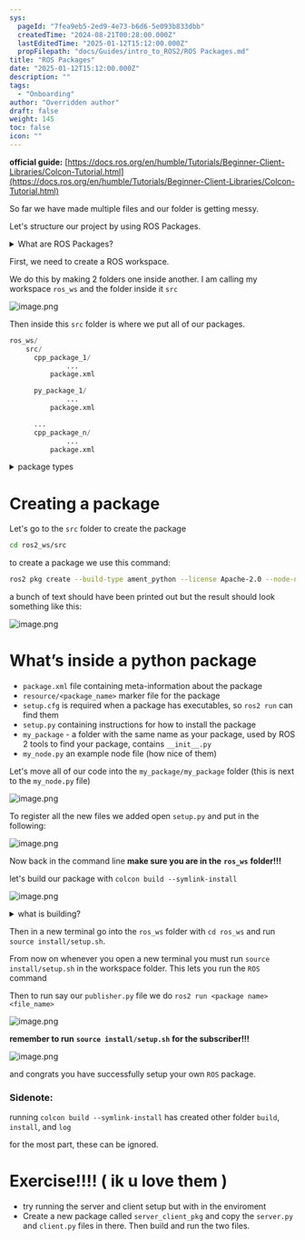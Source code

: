 ```yaml
---
sys:
  pageId: "7fea9eb5-2ed9-4e73-b6d6-5e093b833dbb"
  createdTime: "2024-08-21T00:28:00.000Z"
  lastEditedTime: "2025-01-12T15:12:00.000Z"
  propFilepath: "docs/Guides/intro_to_ROS2/ROS Packages.md"
title: "ROS Packages"
date: "2025-01-12T15:12:00.000Z"
description: ""
tags:
  - "Onboarding"
author: "Overridden author"
draft: false
weight: 145
toc: false
icon: ""
---
```


**official guide:** [https://docs.ros.org/en/humble/Tutorials/Beginner-Client-Libraries/Colcon-Tutorial.html](https://docs.ros.org/en/humble/Tutorials/Beginner-Client-Libraries/Colcon-Tutorial.html)

So far we have made multiple files and our folder is getting messy.

Let's structure our project by using ROS Packages.

<details>

<summary>What are ROS Packages?</summary>

ROS Packages are, as the name implies, packages of code that are highly sharable between ROS developers.

They consist of a folder, `package.xml` file, and source code

```python
      cpp_package_1/
		      ... imagine much code files here ..
          package.xml
```

</details>

First, we need to create a ROS workspace.

We do this by making 2 folders one inside another. I am calling my workspace `ros_ws` and the folder inside it `src`

![image.png](https://prod-files-secure.s3.us-west-2.amazonaws.com/d518164a-d88e-44d1-a4ee-3adb3bd8bce0/70706947-fd18-4537-a67b-e12946812d31/image.png?X-Amz-Algorithm=AWS4-HMAC-SHA256&X-Amz-Content-Sha256=UNSIGNED-PAYLOAD&X-Amz-Credential=ASIAZI2LB466437E457D%2F20250428%2Fus-west-2%2Fs3%2Faws4_request&X-Amz-Date=20250428T121557Z&X-Amz-Expires=3600&X-Amz-Security-Token=IQoJb3JpZ2luX2VjENz%2F%2F%2F%2F%2F%2F%2F%2F%2F%2FwEaCXVzLXdlc3QtMiJIMEYCIQD6MUXJGvjhNGTXz9%2F0i6eYZa6jowZWn4D8j0pYTVm0gQIhAOuO5vLSzb5v0RJcQKyEkLNY5Aovf7gOzllMEsjt9whBKv8DCHQQABoMNjM3NDIzMTgzODA1IgynWzfvH7i3lRVNXMEq3APvgi8ZWCHMNj8O09QaJiOovnIEcpMEnHCdL%2FcC3Sx%2B4WrQsQgIZ3uC%2FOCF2e5o5YDzg9VuN8Q9zkzBjwx5r2y0CdjzMjaisBEwCgVqvu8C4aOP4l7Fpix7FECx7ihGzPklXRoxVG63ZUNhZQ4puj70HHacHHAkPolmh4Xcz86rVy%2F7bpPmGom314vh0pvYazhvzO4tcXonqxQP0MHD6rmrWXe9y6YTLNVwCB1hriUYsxVt5xd1lqv1uXw%2FPwQTRlyQl5ZlNG%2BwKLxLCPyZqTo4dtdFIwBmEHOOuhFJvO5vWnhE%2BXO60TbQvdpDs1jOGx4gEw9qDZRfV9u2rrp9RV919PZwhM5I6b%2BfRoVqG%2FGpvla0nNyKAnFVfcOIHriT4xpvGE092LAxvM4DIk%2B4FcscPMqAQ%2FBZQDeFqp7D3z%2Bl8904AwZ6YpWI83HOFAgQrJK44%2Ba%2FtVdgo%2FqnR9ILiwB%2BVyuo3d6mJS%2FdqTyXARXd9wvmSN51PQCSKKfr2VA3bGrazEgf42fzK5plUvMwDXvrdb0u4VW6joSJV0gICsA1ZAyBvJAuosJW0PjCZ4RV4IdEKyZkrdMTtEgLv3y37L0zxLZzwDmLNroBCVts9h1j7WL%2BIBDRd22ZgeVlnDDlyL3ABjqkAbxwHwWKwW1fVg9X48%2BB5KRK5pFNm8AARaf1ULen9K4sunBn%2FVTS3dtx1Ds0wxgmk8e1i2JcG3dF6lENfKBaGQ9Gu0rL0u%2BML0Imt%2BKUWGFLcFbYadYlIjgccJ50jz6BMQz6wz7IB50s78n3B3wvFhVG%2Ft9spLqbxOVUJUILcBHRZpcil5D2R9he20vN2EWNMQE91v3Up5m%2Fg7X86l1IyI3fODpw&X-Amz-Signature=d275523c9af8b615b68d2560181a536fd6b48e28396242ba48bcac39e60bad50&X-Amz-SignedHeaders=host&x-id=GetObject)

Then inside this `src` folder is where we put all of our packages.

```python
ros_ws/
    src/
      cpp_package_1/
		      ...
          package.xml

      py_package_1/
		      ...
          package.xml

      ...
      cpp_package_n/
		      ...
          package.xml

```

<details>

<summary>package types</summary>

packages can be either `C++` or python.

the intern file structure is different for each but for this guide we will stick to creating python packages

</details>

# Creating a package

Let's go to the `src` folder to create the package

```bash
cd ros2_ws/src
```

to create a package we use this command:

```bash
ros2 pkg create --build-type ament_python --license Apache-2.0 --node-name my_node my_package
```

a bunch of text should have been printed out but the result should look something like this:

![image.png](https://prod-files-secure.s3.us-west-2.amazonaws.com/d518164a-d88e-44d1-a4ee-3adb3bd8bce0/e6cf1e3f-8512-4a3e-b131-079f800bf3e8/image.png?X-Amz-Algorithm=AWS4-HMAC-SHA256&X-Amz-Content-Sha256=UNSIGNED-PAYLOAD&X-Amz-Credential=ASIAZI2LB466437E457D%2F20250428%2Fus-west-2%2Fs3%2Faws4_request&X-Amz-Date=20250428T121557Z&X-Amz-Expires=3600&X-Amz-Security-Token=IQoJb3JpZ2luX2VjENz%2F%2F%2F%2F%2F%2F%2F%2F%2F%2FwEaCXVzLXdlc3QtMiJIMEYCIQD6MUXJGvjhNGTXz9%2F0i6eYZa6jowZWn4D8j0pYTVm0gQIhAOuO5vLSzb5v0RJcQKyEkLNY5Aovf7gOzllMEsjt9whBKv8DCHQQABoMNjM3NDIzMTgzODA1IgynWzfvH7i3lRVNXMEq3APvgi8ZWCHMNj8O09QaJiOovnIEcpMEnHCdL%2FcC3Sx%2B4WrQsQgIZ3uC%2FOCF2e5o5YDzg9VuN8Q9zkzBjwx5r2y0CdjzMjaisBEwCgVqvu8C4aOP4l7Fpix7FECx7ihGzPklXRoxVG63ZUNhZQ4puj70HHacHHAkPolmh4Xcz86rVy%2F7bpPmGom314vh0pvYazhvzO4tcXonqxQP0MHD6rmrWXe9y6YTLNVwCB1hriUYsxVt5xd1lqv1uXw%2FPwQTRlyQl5ZlNG%2BwKLxLCPyZqTo4dtdFIwBmEHOOuhFJvO5vWnhE%2BXO60TbQvdpDs1jOGx4gEw9qDZRfV9u2rrp9RV919PZwhM5I6b%2BfRoVqG%2FGpvla0nNyKAnFVfcOIHriT4xpvGE092LAxvM4DIk%2B4FcscPMqAQ%2FBZQDeFqp7D3z%2Bl8904AwZ6YpWI83HOFAgQrJK44%2Ba%2FtVdgo%2FqnR9ILiwB%2BVyuo3d6mJS%2FdqTyXARXd9wvmSN51PQCSKKfr2VA3bGrazEgf42fzK5plUvMwDXvrdb0u4VW6joSJV0gICsA1ZAyBvJAuosJW0PjCZ4RV4IdEKyZkrdMTtEgLv3y37L0zxLZzwDmLNroBCVts9h1j7WL%2BIBDRd22ZgeVlnDDlyL3ABjqkAbxwHwWKwW1fVg9X48%2BB5KRK5pFNm8AARaf1ULen9K4sunBn%2FVTS3dtx1Ds0wxgmk8e1i2JcG3dF6lENfKBaGQ9Gu0rL0u%2BML0Imt%2BKUWGFLcFbYadYlIjgccJ50jz6BMQz6wz7IB50s78n3B3wvFhVG%2Ft9spLqbxOVUJUILcBHRZpcil5D2R9he20vN2EWNMQE91v3Up5m%2Fg7X86l1IyI3fODpw&X-Amz-Signature=677318b1b18f0512d48d70617f969c2a9196687dd6e5d1708273f6231e42f20d&X-Amz-SignedHeaders=host&x-id=GetObject)

# What’s inside a python package

- `package.xml` file containing meta-information about the package
- `resource/<package_name>` marker file for the package
- `setup.cfg` is required when a package has executables, so `ros2 run` can find them
- `setup.py` containing instructions for how to install the package
- `my_package` - a folder with the same name as your package, used by ROS 2 tools to find your package, contains `__init__.py`
- `my_node.py` an example node file (how nice of them)

Let's move all of our code into the `my_package/my_package` folder (this is next to the `my_node.py` file)

![image.png](https://prod-files-secure.s3.us-west-2.amazonaws.com/d518164a-d88e-44d1-a4ee-3adb3bd8bce0/9ce58f11-0da9-4d3e-b86d-506a9685d378/image.png?X-Amz-Algorithm=AWS4-HMAC-SHA256&X-Amz-Content-Sha256=UNSIGNED-PAYLOAD&X-Amz-Credential=ASIAZI2LB466437E457D%2F20250428%2Fus-west-2%2Fs3%2Faws4_request&X-Amz-Date=20250428T121557Z&X-Amz-Expires=3600&X-Amz-Security-Token=IQoJb3JpZ2luX2VjENz%2F%2F%2F%2F%2F%2F%2F%2F%2F%2FwEaCXVzLXdlc3QtMiJIMEYCIQD6MUXJGvjhNGTXz9%2F0i6eYZa6jowZWn4D8j0pYTVm0gQIhAOuO5vLSzb5v0RJcQKyEkLNY5Aovf7gOzllMEsjt9whBKv8DCHQQABoMNjM3NDIzMTgzODA1IgynWzfvH7i3lRVNXMEq3APvgi8ZWCHMNj8O09QaJiOovnIEcpMEnHCdL%2FcC3Sx%2B4WrQsQgIZ3uC%2FOCF2e5o5YDzg9VuN8Q9zkzBjwx5r2y0CdjzMjaisBEwCgVqvu8C4aOP4l7Fpix7FECx7ihGzPklXRoxVG63ZUNhZQ4puj70HHacHHAkPolmh4Xcz86rVy%2F7bpPmGom314vh0pvYazhvzO4tcXonqxQP0MHD6rmrWXe9y6YTLNVwCB1hriUYsxVt5xd1lqv1uXw%2FPwQTRlyQl5ZlNG%2BwKLxLCPyZqTo4dtdFIwBmEHOOuhFJvO5vWnhE%2BXO60TbQvdpDs1jOGx4gEw9qDZRfV9u2rrp9RV919PZwhM5I6b%2BfRoVqG%2FGpvla0nNyKAnFVfcOIHriT4xpvGE092LAxvM4DIk%2B4FcscPMqAQ%2FBZQDeFqp7D3z%2Bl8904AwZ6YpWI83HOFAgQrJK44%2Ba%2FtVdgo%2FqnR9ILiwB%2BVyuo3d6mJS%2FdqTyXARXd9wvmSN51PQCSKKfr2VA3bGrazEgf42fzK5plUvMwDXvrdb0u4VW6joSJV0gICsA1ZAyBvJAuosJW0PjCZ4RV4IdEKyZkrdMTtEgLv3y37L0zxLZzwDmLNroBCVts9h1j7WL%2BIBDRd22ZgeVlnDDlyL3ABjqkAbxwHwWKwW1fVg9X48%2BB5KRK5pFNm8AARaf1ULen9K4sunBn%2FVTS3dtx1Ds0wxgmk8e1i2JcG3dF6lENfKBaGQ9Gu0rL0u%2BML0Imt%2BKUWGFLcFbYadYlIjgccJ50jz6BMQz6wz7IB50s78n3B3wvFhVG%2Ft9spLqbxOVUJUILcBHRZpcil5D2R9he20vN2EWNMQE91v3Up5m%2Fg7X86l1IyI3fODpw&X-Amz-Signature=3a1816adb7184b7fb4e55fedc509b670ee2c154b9854aa7f480748974bb3322a&X-Amz-SignedHeaders=host&x-id=GetObject)

To register all the new files we added open `setup.py` and put in the following:

![image.png](https://prod-files-secure.s3.us-west-2.amazonaws.com/d518164a-d88e-44d1-a4ee-3adb3bd8bce0/1cd7c262-4cae-4496-9d75-c178537d24a2/image.png?X-Amz-Algorithm=AWS4-HMAC-SHA256&X-Amz-Content-Sha256=UNSIGNED-PAYLOAD&X-Amz-Credential=ASIAZI2LB466437E457D%2F20250428%2Fus-west-2%2Fs3%2Faws4_request&X-Amz-Date=20250428T121557Z&X-Amz-Expires=3600&X-Amz-Security-Token=IQoJb3JpZ2luX2VjENz%2F%2F%2F%2F%2F%2F%2F%2F%2F%2FwEaCXVzLXdlc3QtMiJIMEYCIQD6MUXJGvjhNGTXz9%2F0i6eYZa6jowZWn4D8j0pYTVm0gQIhAOuO5vLSzb5v0RJcQKyEkLNY5Aovf7gOzllMEsjt9whBKv8DCHQQABoMNjM3NDIzMTgzODA1IgynWzfvH7i3lRVNXMEq3APvgi8ZWCHMNj8O09QaJiOovnIEcpMEnHCdL%2FcC3Sx%2B4WrQsQgIZ3uC%2FOCF2e5o5YDzg9VuN8Q9zkzBjwx5r2y0CdjzMjaisBEwCgVqvu8C4aOP4l7Fpix7FECx7ihGzPklXRoxVG63ZUNhZQ4puj70HHacHHAkPolmh4Xcz86rVy%2F7bpPmGom314vh0pvYazhvzO4tcXonqxQP0MHD6rmrWXe9y6YTLNVwCB1hriUYsxVt5xd1lqv1uXw%2FPwQTRlyQl5ZlNG%2BwKLxLCPyZqTo4dtdFIwBmEHOOuhFJvO5vWnhE%2BXO60TbQvdpDs1jOGx4gEw9qDZRfV9u2rrp9RV919PZwhM5I6b%2BfRoVqG%2FGpvla0nNyKAnFVfcOIHriT4xpvGE092LAxvM4DIk%2B4FcscPMqAQ%2FBZQDeFqp7D3z%2Bl8904AwZ6YpWI83HOFAgQrJK44%2Ba%2FtVdgo%2FqnR9ILiwB%2BVyuo3d6mJS%2FdqTyXARXd9wvmSN51PQCSKKfr2VA3bGrazEgf42fzK5plUvMwDXvrdb0u4VW6joSJV0gICsA1ZAyBvJAuosJW0PjCZ4RV4IdEKyZkrdMTtEgLv3y37L0zxLZzwDmLNroBCVts9h1j7WL%2BIBDRd22ZgeVlnDDlyL3ABjqkAbxwHwWKwW1fVg9X48%2BB5KRK5pFNm8AARaf1ULen9K4sunBn%2FVTS3dtx1Ds0wxgmk8e1i2JcG3dF6lENfKBaGQ9Gu0rL0u%2BML0Imt%2BKUWGFLcFbYadYlIjgccJ50jz6BMQz6wz7IB50s78n3B3wvFhVG%2Ft9spLqbxOVUJUILcBHRZpcil5D2R9he20vN2EWNMQE91v3Up5m%2Fg7X86l1IyI3fODpw&X-Amz-Signature=d0ea1d4fdc0ddcc51112a04db5bd1b94b62102000c703f11e6944d7267417b73&X-Amz-SignedHeaders=host&x-id=GetObject)

Now back in the command line **make sure you are in the** **`ros_ws`** **folder!!!**

let's build our package with `colcon build --symlink-install`

![image.png](https://prod-files-secure.s3.us-west-2.amazonaws.com/d518164a-d88e-44d1-a4ee-3adb3bd8bce0/2f2a0d27-b173-48fd-b189-5f5c0ce65619/image.png?X-Amz-Algorithm=AWS4-HMAC-SHA256&X-Amz-Content-Sha256=UNSIGNED-PAYLOAD&X-Amz-Credential=ASIAZI2LB466437E457D%2F20250428%2Fus-west-2%2Fs3%2Faws4_request&X-Amz-Date=20250428T121557Z&X-Amz-Expires=3600&X-Amz-Security-Token=IQoJb3JpZ2luX2VjENz%2F%2F%2F%2F%2F%2F%2F%2F%2F%2FwEaCXVzLXdlc3QtMiJIMEYCIQD6MUXJGvjhNGTXz9%2F0i6eYZa6jowZWn4D8j0pYTVm0gQIhAOuO5vLSzb5v0RJcQKyEkLNY5Aovf7gOzllMEsjt9whBKv8DCHQQABoMNjM3NDIzMTgzODA1IgynWzfvH7i3lRVNXMEq3APvgi8ZWCHMNj8O09QaJiOovnIEcpMEnHCdL%2FcC3Sx%2B4WrQsQgIZ3uC%2FOCF2e5o5YDzg9VuN8Q9zkzBjwx5r2y0CdjzMjaisBEwCgVqvu8C4aOP4l7Fpix7FECx7ihGzPklXRoxVG63ZUNhZQ4puj70HHacHHAkPolmh4Xcz86rVy%2F7bpPmGom314vh0pvYazhvzO4tcXonqxQP0MHD6rmrWXe9y6YTLNVwCB1hriUYsxVt5xd1lqv1uXw%2FPwQTRlyQl5ZlNG%2BwKLxLCPyZqTo4dtdFIwBmEHOOuhFJvO5vWnhE%2BXO60TbQvdpDs1jOGx4gEw9qDZRfV9u2rrp9RV919PZwhM5I6b%2BfRoVqG%2FGpvla0nNyKAnFVfcOIHriT4xpvGE092LAxvM4DIk%2B4FcscPMqAQ%2FBZQDeFqp7D3z%2Bl8904AwZ6YpWI83HOFAgQrJK44%2Ba%2FtVdgo%2FqnR9ILiwB%2BVyuo3d6mJS%2FdqTyXARXd9wvmSN51PQCSKKfr2VA3bGrazEgf42fzK5plUvMwDXvrdb0u4VW6joSJV0gICsA1ZAyBvJAuosJW0PjCZ4RV4IdEKyZkrdMTtEgLv3y37L0zxLZzwDmLNroBCVts9h1j7WL%2BIBDRd22ZgeVlnDDlyL3ABjqkAbxwHwWKwW1fVg9X48%2BB5KRK5pFNm8AARaf1ULen9K4sunBn%2FVTS3dtx1Ds0wxgmk8e1i2JcG3dF6lENfKBaGQ9Gu0rL0u%2BML0Imt%2BKUWGFLcFbYadYlIjgccJ50jz6BMQz6wz7IB50s78n3B3wvFhVG%2Ft9spLqbxOVUJUILcBHRZpcil5D2R9he20vN2EWNMQE91v3Up5m%2Fg7X86l1IyI3fODpw&X-Amz-Signature=f95b03b7202572e67736732892c82d25b76f8f48569d51c2eb31e37b4486c5fe&X-Amz-SignedHeaders=host&x-id=GetObject)

<details>

<summary>what is building?</summary>

if you are a CS major at Rose-Hulman you will learn the answer to this in CSSE132

but TLDR; is it combines all the code files into one program that can be run easily 

</details>

Then in a new terminal go into the `ros_ws` folder with `cd ros_ws` and run `source install/setup.sh`. 

From now on whenever you open a new terminal you must run `source install/setup.sh` in the workspace folder. This lets you run the `ROS` command

Then to run say our `publisher.py` file we do `ros2 run <package name> <file_name>`

![image.png](https://prod-files-secure.s3.us-west-2.amazonaws.com/d518164a-d88e-44d1-a4ee-3adb3bd8bce0/4f4b1219-3a44-4632-aa0a-ce3471699f59/image.png?X-Amz-Algorithm=AWS4-HMAC-SHA256&X-Amz-Content-Sha256=UNSIGNED-PAYLOAD&X-Amz-Credential=ASIAZI2LB466437E457D%2F20250428%2Fus-west-2%2Fs3%2Faws4_request&X-Amz-Date=20250428T121557Z&X-Amz-Expires=3600&X-Amz-Security-Token=IQoJb3JpZ2luX2VjENz%2F%2F%2F%2F%2F%2F%2F%2F%2F%2FwEaCXVzLXdlc3QtMiJIMEYCIQD6MUXJGvjhNGTXz9%2F0i6eYZa6jowZWn4D8j0pYTVm0gQIhAOuO5vLSzb5v0RJcQKyEkLNY5Aovf7gOzllMEsjt9whBKv8DCHQQABoMNjM3NDIzMTgzODA1IgynWzfvH7i3lRVNXMEq3APvgi8ZWCHMNj8O09QaJiOovnIEcpMEnHCdL%2FcC3Sx%2B4WrQsQgIZ3uC%2FOCF2e5o5YDzg9VuN8Q9zkzBjwx5r2y0CdjzMjaisBEwCgVqvu8C4aOP4l7Fpix7FECx7ihGzPklXRoxVG63ZUNhZQ4puj70HHacHHAkPolmh4Xcz86rVy%2F7bpPmGom314vh0pvYazhvzO4tcXonqxQP0MHD6rmrWXe9y6YTLNVwCB1hriUYsxVt5xd1lqv1uXw%2FPwQTRlyQl5ZlNG%2BwKLxLCPyZqTo4dtdFIwBmEHOOuhFJvO5vWnhE%2BXO60TbQvdpDs1jOGx4gEw9qDZRfV9u2rrp9RV919PZwhM5I6b%2BfRoVqG%2FGpvla0nNyKAnFVfcOIHriT4xpvGE092LAxvM4DIk%2B4FcscPMqAQ%2FBZQDeFqp7D3z%2Bl8904AwZ6YpWI83HOFAgQrJK44%2Ba%2FtVdgo%2FqnR9ILiwB%2BVyuo3d6mJS%2FdqTyXARXd9wvmSN51PQCSKKfr2VA3bGrazEgf42fzK5plUvMwDXvrdb0u4VW6joSJV0gICsA1ZAyBvJAuosJW0PjCZ4RV4IdEKyZkrdMTtEgLv3y37L0zxLZzwDmLNroBCVts9h1j7WL%2BIBDRd22ZgeVlnDDlyL3ABjqkAbxwHwWKwW1fVg9X48%2BB5KRK5pFNm8AARaf1ULen9K4sunBn%2FVTS3dtx1Ds0wxgmk8e1i2JcG3dF6lENfKBaGQ9Gu0rL0u%2BML0Imt%2BKUWGFLcFbYadYlIjgccJ50jz6BMQz6wz7IB50s78n3B3wvFhVG%2Ft9spLqbxOVUJUILcBHRZpcil5D2R9he20vN2EWNMQE91v3Up5m%2Fg7X86l1IyI3fODpw&X-Amz-Signature=5758f8fe9d4a4ff02a7d00d39011eafd60aba2c088cba6c3e8c2874abdc16253&X-Amz-SignedHeaders=host&x-id=GetObject)

**remember to run** **`source install/setup.sh`** **for the subscriber!!!**

![image.png](https://prod-files-secure.s3.us-west-2.amazonaws.com/d518164a-d88e-44d1-a4ee-3adb3bd8bce0/02121119-dad4-49ec-8356-c956108b4243/image.png?X-Amz-Algorithm=AWS4-HMAC-SHA256&X-Amz-Content-Sha256=UNSIGNED-PAYLOAD&X-Amz-Credential=ASIAZI2LB466437E457D%2F20250428%2Fus-west-2%2Fs3%2Faws4_request&X-Amz-Date=20250428T121557Z&X-Amz-Expires=3600&X-Amz-Security-Token=IQoJb3JpZ2luX2VjENz%2F%2F%2F%2F%2F%2F%2F%2F%2F%2FwEaCXVzLXdlc3QtMiJIMEYCIQD6MUXJGvjhNGTXz9%2F0i6eYZa6jowZWn4D8j0pYTVm0gQIhAOuO5vLSzb5v0RJcQKyEkLNY5Aovf7gOzllMEsjt9whBKv8DCHQQABoMNjM3NDIzMTgzODA1IgynWzfvH7i3lRVNXMEq3APvgi8ZWCHMNj8O09QaJiOovnIEcpMEnHCdL%2FcC3Sx%2B4WrQsQgIZ3uC%2FOCF2e5o5YDzg9VuN8Q9zkzBjwx5r2y0CdjzMjaisBEwCgVqvu8C4aOP4l7Fpix7FECx7ihGzPklXRoxVG63ZUNhZQ4puj70HHacHHAkPolmh4Xcz86rVy%2F7bpPmGom314vh0pvYazhvzO4tcXonqxQP0MHD6rmrWXe9y6YTLNVwCB1hriUYsxVt5xd1lqv1uXw%2FPwQTRlyQl5ZlNG%2BwKLxLCPyZqTo4dtdFIwBmEHOOuhFJvO5vWnhE%2BXO60TbQvdpDs1jOGx4gEw9qDZRfV9u2rrp9RV919PZwhM5I6b%2BfRoVqG%2FGpvla0nNyKAnFVfcOIHriT4xpvGE092LAxvM4DIk%2B4FcscPMqAQ%2FBZQDeFqp7D3z%2Bl8904AwZ6YpWI83HOFAgQrJK44%2Ba%2FtVdgo%2FqnR9ILiwB%2BVyuo3d6mJS%2FdqTyXARXd9wvmSN51PQCSKKfr2VA3bGrazEgf42fzK5plUvMwDXvrdb0u4VW6joSJV0gICsA1ZAyBvJAuosJW0PjCZ4RV4IdEKyZkrdMTtEgLv3y37L0zxLZzwDmLNroBCVts9h1j7WL%2BIBDRd22ZgeVlnDDlyL3ABjqkAbxwHwWKwW1fVg9X48%2BB5KRK5pFNm8AARaf1ULen9K4sunBn%2FVTS3dtx1Ds0wxgmk8e1i2JcG3dF6lENfKBaGQ9Gu0rL0u%2BML0Imt%2BKUWGFLcFbYadYlIjgccJ50jz6BMQz6wz7IB50s78n3B3wvFhVG%2Ft9spLqbxOVUJUILcBHRZpcil5D2R9he20vN2EWNMQE91v3Up5m%2Fg7X86l1IyI3fODpw&X-Amz-Signature=a1e5e884c36f98956104b00dd08640ed91e7f3aeeba5ebd01830b5690c49f571&X-Amz-SignedHeaders=host&x-id=GetObject)

and congrats you have successfully setup your own `ROS` package.

### Sidenote:

running `colcon build --symlink-install` has created other folder `build`, `install`, and `log`

for the most part, these can be ignored.

# Exercise!!!! ( ik u love them )

- try running the server and client setup but with in the enviroment
- Create a new package called `server_client_pkg` and copy the `server.py` and `client.py` files in there. Then build and run the two files.
